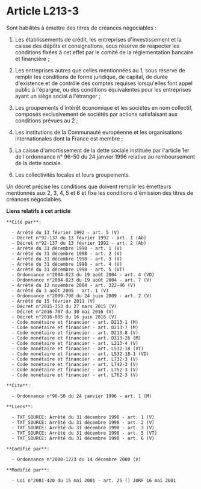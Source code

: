 # Article L213-3

Sont habilités à émettre des titres de créances négociables :

1. Les établissements de crédit, les entreprises d'investissement et la caisse des dépôts et consignations, sous réserve de
respecter les conditions fixées à cet effet par le comité de la réglementation bancaire et financière ;

2. Les entreprises autres que celles mentionnées au 1, sous réserve de remplir les conditions de forme juridique, de capital,
de durée d'existence et de contrôle des comptes requises lorsqu'elles font appel public à l'épargne, ou des conditions
équivalentes pour les entreprises ayant un siège social à l'étranger ;

3. Les groupements d'intérêt économique et les sociétés en nom collectif, composés exclusivement de sociétés par actions
satisfaisant aux conditions prévues au 2 ;

4. Les institutions de la Communauté européenne et les organisations internationales dont la France est membre ;

5. La caisse d'amortissement de la dette sociale instituée par l'article 1er de l'ordonnance n° 96-50 du 24 janvier 1996
relative au remboursement de la dette sociale.

6. Les collectivités locales et leurs groupements.

Un décret précise les conditions que doivent remplir les émetteurs mentionnés aux 2, 3, 4, 5 et 6 et fixe les conditions
d'émission des titres de créances négociables.

**Liens relatifs à cet article**

	**Cité par**:

	  - Arrêté du 13 février 1992 - art. 5 (V)
	  - Décret n°92-137 du 13 février 1992 - art. 1 (Ab)
	  - Décret n°92-137 du 13 février 1992 - art. 2 (Ab)
	  - Arrêté du 31 décembre 1998 - art. 1 (V)
	  - Arrêté du 31 décembre 1998 - art. 2 (V)
	  - Arrêté du 31 décembre 1998 - art. 3 (V)
	  - Arrêté du 31 décembre 1998 - art. 4 (V)
	  - Arrêté du 31 décembre 1998 - art. 5 (VT)
	  - Ordonnance n°2004-823 du 19 août 2004 - art. 4 (VD)
	  - Ordonnance n°2004-823 du 19 août 2004 - art. 7 (V)
	  - Arrêté du 12 novembre 2004 - art. 322-46 (V)
	  - Arrêté du 3 août 2005 - art. 1 (V)
	  - Ordonnance n°2009-798 du 24 juin 2009 - art. 2 (V)
	  - Arrêté du 15 février 2011 (V)
	  - Décret n°2015-353 du 27 mars 2015 (V)
	  - Décret n°2016-707 du 30 mai 2016 (V)
	  - Décret n°2016-805 du 16 juin 2016 (V)
	  - Code monétaire et financier - art. D213-1 (M)
	  - Code monétaire et financier - art. D213-7 (M)
	  - Code monétaire et financier - art. D213-8 (V)
	  - Code monétaire et financier - art. D313-26 (M)
	  - Code monétaire et financier - art. L213-4 (V)
	  - Code monétaire et financier - art. L532-18 (VT)
	  - Code monétaire et financier - art. L532-18-1 (VD)
	  - Code monétaire et financier - art. L732-3 (V)
	  - Code monétaire et financier - art. L742-3 (V)
	  - Code monétaire et financier - art. L752-3 (V)
	  - Code monétaire et financier - art. L762-3 (V)

	**Cite**:

	  - Ordonnance n°96-50 du 24 janvier 1996 - art. 1 (M)

	**Liens**:

	  - TXT_SOURCE: Arrêté du 31 décembre 1998 - art. 1 (V)
	  - TXT_SOURCE: Arrêté du 31 décembre 1998 - art. 2 (V)
	  - TXT_SOURCE: Arrêté du 31 décembre 1998 - art. 3 (V)
	  - TXT_SOURCE: Arrêté du 31 décembre 1998 - art. 5 (VT)
	  - TXT_SOURCE: Arrêté du 31 décembre 1998 - art. 6 (V)

	**Codifié par**:

	  - Ordonnance n°2000-1223 du 14 décembre 2000 (V)

	**Modifié par**:

	  - Loi n°2001-420 du 15 mai 2001 - art. 25 () JORF 16 mai 2001
